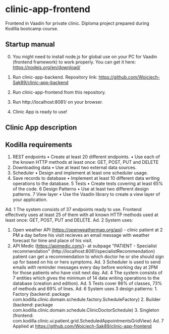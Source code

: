# clinic-app-frontend
Frontend in Vaadin for private clinic. Diploma project prepared during Kodilla bootcamp course.

## Startup manual
0. You might need to install node.js for global use on your PC for Vaadin (frontend framework) to work properly. You can get it here: https://nodejs.org/en/download/

1. Run clinic-app-backend. Repository link: https://github.com/Wojciech-Sak89/clinic-app-backend
2. Run clinic-app-frontend from this repository.
3. Run http://localhost:8081/ on your browser.
4. Clinic App is ready to use!

## Clinic App description

## Kodilla requirements
1. REST endpoints
  • Create at least 20 different endpoints.
  • Use each of the known HTTP methods at least once: GET, POST, PUT and DELETE
2. Downloading data
  • Use at least two external data sources.
3. Scheduler
  • Design and implement at least one scheduler usage.
4. Save records to database
  • Implement at least 10 different data writing operations to the database.
5 Tests
  • Create tests covering at least 65% of the code.
6 Design Patterns
  • Use at least two different design patterns.
7 View layer
  • Use the Vaadin library to create a view layer of your application.
  
Ad. 1
  The system consists of 37 endpoints ready to use. Frontend effectively uses at least 25 of them with all known HTTP methods used at least once: GET, POST, PUT and DELETE.
Ad. 2
  System uses:
  1. Open weather API (https://openweathermap.org/api) - clinic patient at 2 PM a day before his visit recieves an email message with weather forecast for time and place of his      visit.
  2. API Medic (https://apimedic.com/)- at subpage "PATIENT - Specialist recommendation" (http://localhost:8081/specialistRecommendation) patient can get a recommendation to         which doctor he or she should sign up for based on his or hers symptoms.
Ad. 3
  Scheduler is used to send emails with reminder messages every day before working day at 2PM for those patients who have visit next day.
Ad. 4
 The system consists of 7 entities which gives the minimum of 14 data writing operations to the database (creation and edition).
Ad. 5
  Tests cover 86% of classes, 73% of methods and 69% of lines.
Ad. 6
  System uses 3 design patterns:
    1. Factory (backend: package com.kodilla.clinic.domain.schedule.factory.ScheduleFactory)
    2. Builder (backend: package com.kodilla.clinic.domain.schedule.ClinicDoctorSchedule)
    3. Singleton (frontend: com.kodilla.clinic.ui.patient.grid.ScheduledAppointmentsGridView)
Ad. 7
  Applied at https://github.com/Wojciech-Sak89/clinic-app-frontend
